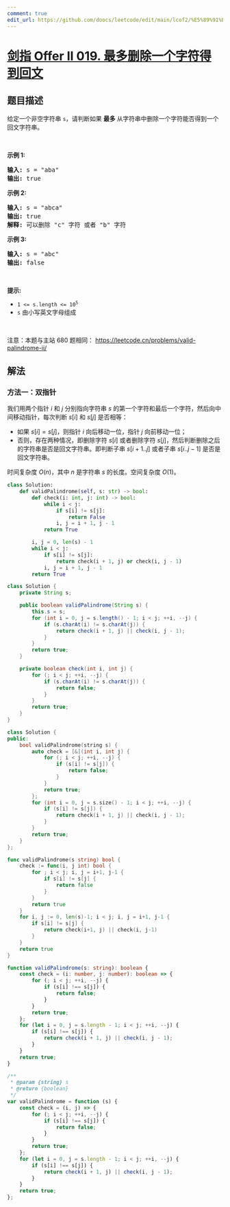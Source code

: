 ```yaml
---
comment: true
edit_url: https://github.com/doocs/leetcode/edit/main/lcof2/%E5%89%91%E6%8C%87%20Offer%20II%20019.%20%E6%9C%80%E5%A4%9A%E5%88%A0%E9%99%A4%E4%B8%80%E4%B8%AA%E5%AD%97%E7%AC%A6%E5%BE%97%E5%88%B0%E5%9B%9E%E6%96%87/README.md
---
```


# [剑指 Offer II 019. 最多删除一个字符得到回文](https://leetcode.cn/problems/RQku0D)

## 题目描述

<!-- 这里写题目描述 -->

<p>给定一个非空字符串&nbsp;<code>s</code>，请判断如果&nbsp;<strong>最多 </strong>从字符串中删除一个字符能否得到一个回文字符串。</p>

<p>&nbsp;</p>

<p><strong>示例 1:</strong></p>

<pre>
<strong>输入:</strong> s = &quot;aba&quot;
<strong>输出:</strong> true
</pre>

<p><strong>示例 2:</strong></p>

<pre>
<strong>输入:</strong> s = &quot;abca&quot;
<strong>输出:</strong> true
<strong>解释:</strong> 可以删除 &quot;c&quot; 字符 或者 &quot;b&quot; 字符
</pre>

<p><strong>示例 3:</strong></p>

<pre>
<strong>输入:</strong> s = &quot;abc&quot;
<strong>输出:</strong> false</pre>

<p>&nbsp;</p>

<p><strong>提示:</strong></p>

<ul>
	<li><code>1 &lt;= s.length &lt;= 10<sup>5</sup></code></li>
	<li><code>s</code> 由小写英文字母组成</li>
</ul>

<p>&nbsp;</p>

<p><meta charset="UTF-8" />注意：本题与主站 680&nbsp;题相同：&nbsp;<a href="https://leetcode.cn/problems/valid-palindrome-ii/">https://leetcode.cn/problems/valid-palindrome-ii/</a></p>

## 解法

### 方法一：双指针

我们用两个指针 $i$ 和 $j$ 分别指向字符串 $s$ 的第一个字符和最后一个字符，然后向中间移动指针，每次判断 $s[i]$ 和 $s[j]$ 是否相等：

-   如果 $s[i] = s[j]$，则指针 $i$ 向后移动一位，指针 $j$ 向前移动一位；
-   否则，存在两种情况，即删除字符 $s[i]$ 或者删除字符 $s[j]$，然后判断删除之后的字符串是否是回文字符串。即判断子串 $s[i+1..j]$ 或者子串 $s[i..j-1]$ 是否是回文字符串。

时间复杂度 $O(n)$，其中 $n$ 是字符串 $s$ 的长度。空间复杂度 $O(1)$。

<!-- tabs:start -->

```python
class Solution:
    def validPalindrome(self, s: str) -> bool:
        def check(i: int, j: int) -> bool:
            while i < j:
                if s[i] != s[j]:
                    return False
                i, j = i + 1, j - 1
            return True

        i, j = 0, len(s) - 1
        while i < j:
            if s[i] != s[j]:
                return check(i + 1, j) or check(i, j - 1)
            i, j = i + 1, j - 1
        return True
```

```java
class Solution {
    private String s;

    public boolean validPalindrome(String s) {
        this.s = s;
        for (int i = 0, j = s.length() - 1; i < j; ++i, --j) {
            if (s.charAt(i) != s.charAt(j)) {
                return check(i + 1, j) || check(i, j - 1);
            }
        }
        return true;
    }

    private boolean check(int i, int j) {
        for (; i < j; ++i, --j) {
            if (s.charAt(i) != s.charAt(j)) {
                return false;
            }
        }
        return true;
    }
}
```

```cpp
class Solution {
public:
    bool validPalindrome(string s) {
        auto check = [&](int i, int j) {
            for (; i < j; ++i, --j) {
                if (s[i] != s[j]) {
                    return false;
                }
            }
            return true;
        };
        for (int i = 0, j = s.size() - 1; i < j; ++i, --j) {
            if (s[i] != s[j]) {
                return check(i + 1, j) || check(i, j - 1);
            }
        }
        return true;
    }
};
```

```go
func validPalindrome(s string) bool {
	check := func(i, j int) bool {
		for ; i < j; i, j = i+1, j-1 {
			if s[i] != s[j] {
				return false
			}
		}
		return true
	}
	for i, j := 0, len(s)-1; i < j; i, j = i+1, j-1 {
		if s[i] != s[j] {
			return check(i+1, j) || check(i, j-1)
		}
	}
	return true
}
```

```ts
function validPalindrome(s: string): boolean {
    const check = (i: number, j: number): boolean => {
        for (; i < j; ++i, --j) {
            if (s[i] !== s[j]) {
                return false;
            }
        }
        return true;
    };
    for (let i = 0, j = s.length - 1; i < j; ++i, --j) {
        if (s[i] !== s[j]) {
            return check(i + 1, j) || check(i, j - 1);
        }
    }
    return true;
}
```

```js
/**
 * @param {string} s
 * @return {boolean}
 */
var validPalindrome = function (s) {
    const check = (i, j) => {
        for (; i < j; ++i, --j) {
            if (s[i] !== s[j]) {
                return false;
            }
        }
        return true;
    };
    for (let i = 0, j = s.length - 1; i < j; ++i, --j) {
        if (s[i] !== s[j]) {
            return check(i + 1, j) || check(i, j - 1);
        }
    }
    return true;
};
```

<!-- tabs:end -->

<!-- end -->

